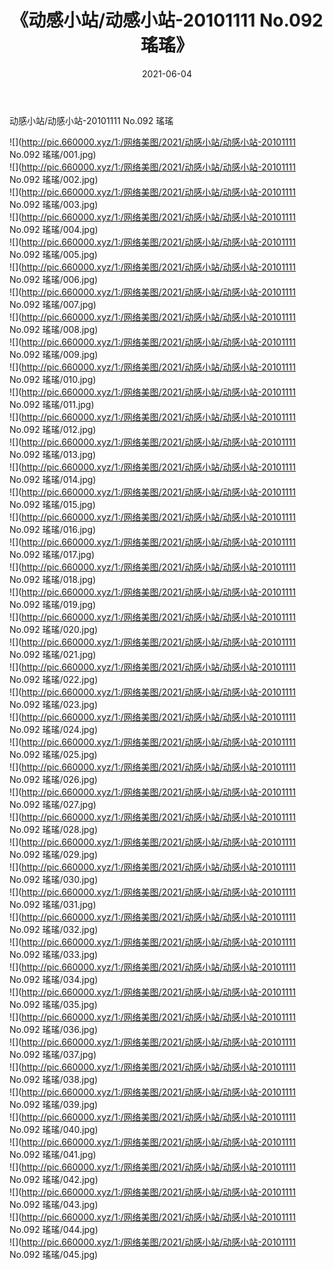 ﻿---
layout: post
title:  《动感小站/动感小站-20101111 No.092 瑤瑤》
date:   2021-06-04
img: http://pic.660000.xyz/1:/网络美图/2021/动感小站/动感小站-20101111 No.092 瑤瑤/000.jpg
categories: [美女, 清纯, 唯美]
---

动感小站/动感小站-20101111 No.092 瑤瑤

 ![](http://pic.660000.xyz/1:/网络美图/2021/动感小站/动感小站-20101111 No.092 瑤瑤/001.jpg) <br>![](http://pic.660000.xyz/1:/网络美图/2021/动感小站/动感小站-20101111 No.092 瑤瑤/002.jpg) <br>![](http://pic.660000.xyz/1:/网络美图/2021/动感小站/动感小站-20101111 No.092 瑤瑤/003.jpg) <br>![](http://pic.660000.xyz/1:/网络美图/2021/动感小站/动感小站-20101111 No.092 瑤瑤/004.jpg) <br>![](http://pic.660000.xyz/1:/网络美图/2021/动感小站/动感小站-20101111 No.092 瑤瑤/005.jpg) <br>![](http://pic.660000.xyz/1:/网络美图/2021/动感小站/动感小站-20101111 No.092 瑤瑤/006.jpg) <br>![](http://pic.660000.xyz/1:/网络美图/2021/动感小站/动感小站-20101111 No.092 瑤瑤/007.jpg) <br>![](http://pic.660000.xyz/1:/网络美图/2021/动感小站/动感小站-20101111 No.092 瑤瑤/008.jpg) <br>![](http://pic.660000.xyz/1:/网络美图/2021/动感小站/动感小站-20101111 No.092 瑤瑤/009.jpg) <br>![](http://pic.660000.xyz/1:/网络美图/2021/动感小站/动感小站-20101111 No.092 瑤瑤/010.jpg) <br>![](http://pic.660000.xyz/1:/网络美图/2021/动感小站/动感小站-20101111 No.092 瑤瑤/011.jpg) <br>![](http://pic.660000.xyz/1:/网络美图/2021/动感小站/动感小站-20101111 No.092 瑤瑤/012.jpg) <br>![](http://pic.660000.xyz/1:/网络美图/2021/动感小站/动感小站-20101111 No.092 瑤瑤/013.jpg) <br>![](http://pic.660000.xyz/1:/网络美图/2021/动感小站/动感小站-20101111 No.092 瑤瑤/014.jpg) <br>![](http://pic.660000.xyz/1:/网络美图/2021/动感小站/动感小站-20101111 No.092 瑤瑤/015.jpg) <br>![](http://pic.660000.xyz/1:/网络美图/2021/动感小站/动感小站-20101111 No.092 瑤瑤/016.jpg) <br>![](http://pic.660000.xyz/1:/网络美图/2021/动感小站/动感小站-20101111 No.092 瑤瑤/017.jpg) <br>![](http://pic.660000.xyz/1:/网络美图/2021/动感小站/动感小站-20101111 No.092 瑤瑤/018.jpg) <br>![](http://pic.660000.xyz/1:/网络美图/2021/动感小站/动感小站-20101111 No.092 瑤瑤/019.jpg) <br>![](http://pic.660000.xyz/1:/网络美图/2021/动感小站/动感小站-20101111 No.092 瑤瑤/020.jpg) <br>![](http://pic.660000.xyz/1:/网络美图/2021/动感小站/动感小站-20101111 No.092 瑤瑤/021.jpg) <br>![](http://pic.660000.xyz/1:/网络美图/2021/动感小站/动感小站-20101111 No.092 瑤瑤/022.jpg) <br>![](http://pic.660000.xyz/1:/网络美图/2021/动感小站/动感小站-20101111 No.092 瑤瑤/023.jpg) <br>![](http://pic.660000.xyz/1:/网络美图/2021/动感小站/动感小站-20101111 No.092 瑤瑤/024.jpg) <br>![](http://pic.660000.xyz/1:/网络美图/2021/动感小站/动感小站-20101111 No.092 瑤瑤/025.jpg) <br>![](http://pic.660000.xyz/1:/网络美图/2021/动感小站/动感小站-20101111 No.092 瑤瑤/026.jpg) <br>![](http://pic.660000.xyz/1:/网络美图/2021/动感小站/动感小站-20101111 No.092 瑤瑤/027.jpg) <br>![](http://pic.660000.xyz/1:/网络美图/2021/动感小站/动感小站-20101111 No.092 瑤瑤/028.jpg) <br>![](http://pic.660000.xyz/1:/网络美图/2021/动感小站/动感小站-20101111 No.092 瑤瑤/029.jpg) <br>![](http://pic.660000.xyz/1:/网络美图/2021/动感小站/动感小站-20101111 No.092 瑤瑤/030.jpg) <br>![](http://pic.660000.xyz/1:/网络美图/2021/动感小站/动感小站-20101111 No.092 瑤瑤/031.jpg) <br>![](http://pic.660000.xyz/1:/网络美图/2021/动感小站/动感小站-20101111 No.092 瑤瑤/032.jpg) <br>![](http://pic.660000.xyz/1:/网络美图/2021/动感小站/动感小站-20101111 No.092 瑤瑤/033.jpg) <br>![](http://pic.660000.xyz/1:/网络美图/2021/动感小站/动感小站-20101111 No.092 瑤瑤/034.jpg) <br>![](http://pic.660000.xyz/1:/网络美图/2021/动感小站/动感小站-20101111 No.092 瑤瑤/035.jpg) <br>![](http://pic.660000.xyz/1:/网络美图/2021/动感小站/动感小站-20101111 No.092 瑤瑤/036.jpg) <br>![](http://pic.660000.xyz/1:/网络美图/2021/动感小站/动感小站-20101111 No.092 瑤瑤/037.jpg) <br>![](http://pic.660000.xyz/1:/网络美图/2021/动感小站/动感小站-20101111 No.092 瑤瑤/038.jpg) <br>![](http://pic.660000.xyz/1:/网络美图/2021/动感小站/动感小站-20101111 No.092 瑤瑤/039.jpg) <br>![](http://pic.660000.xyz/1:/网络美图/2021/动感小站/动感小站-20101111 No.092 瑤瑤/040.jpg) <br>![](http://pic.660000.xyz/1:/网络美图/2021/动感小站/动感小站-20101111 No.092 瑤瑤/041.jpg) <br>![](http://pic.660000.xyz/1:/网络美图/2021/动感小站/动感小站-20101111 No.092 瑤瑤/042.jpg) <br>![](http://pic.660000.xyz/1:/网络美图/2021/动感小站/动感小站-20101111 No.092 瑤瑤/043.jpg) <br>![](http://pic.660000.xyz/1:/网络美图/2021/动感小站/动感小站-20101111 No.092 瑤瑤/044.jpg) <br>![](http://pic.660000.xyz/1:/网络美图/2021/动感小站/动感小站-20101111 No.092 瑤瑤/045.jpg) <br>